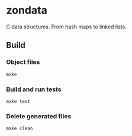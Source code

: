 # zondata
C data structures. From hash maps to linked lists.

## Build
### Object files

```
make
```

### Build and run tests

```
make test
```

### Delete generated files

```
make clean
```
